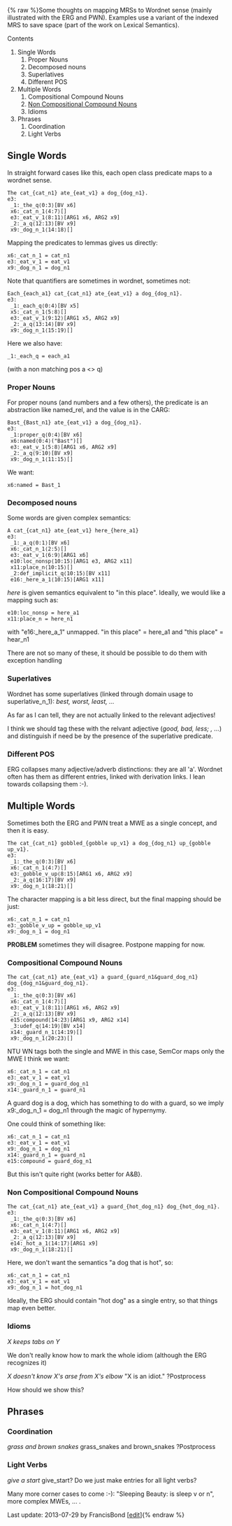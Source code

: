 {% raw %}Some thoughts on mapping MRSs to Wordnet sense (mainly illustrated with
the ERG and PWN). Examples use a variant of the indexed MRS to save
space (part of the work on Lexical Semantics).

Contents

1. Single Words
   1. Proper Nouns
   2. Decomposed nouns
   3. Superlatives
   4. Different POS
2. Multiple Words
   1. Compositional Compound Nouns
   2. [Non Compositional Compound
Nouns]()
   3. Idioms
3. Phrases
   1. Coordination
   2. Light Verbs

## Single Words

In straight forward cases like this, each open class predicate maps to a
wordnet sense.

    The cat_{cat_n1} ate_{eat_v1} a dog_{dog_n1}.
    e3:
     _1:_the_q⟨0:3⟩[BV x6]
     x6:_cat_n_1⟨4:7⟩[]
     e3:_eat_v_1⟨8:11⟩[ARG1 x6, ARG2 x9]
     _2:_a_q⟨12:13⟩[BV x9]
     x9:_dog_n_1⟨14:18⟩[]

Mapping the predicates to lemmas gives us directly:

    x6:_cat_n_1 = cat_n1
    e3:_eat_v_1 = eat_v1
    x9:_dog_n_1 = dog_n1

Note that quantifiers are sometimes in wordnet, sometimes not:

    Each_{each_a1} cat_{cat_n1} ate_{eat_v1} a dog_{dog_n1}.
    e3:
     _1:_each_q⟨0:4⟩[BV x5]
     x5:_cat_n_1⟨5:8⟩[]
     e3:_eat_v_1⟨9:12⟩[ARG1 x5, ARG2 x9]
     _2:_a_q⟨13:14⟩[BV x9]
     x9:_dog_n_1⟨15:19⟩[]

Here we also have:

    _1:_each_q = each_a1

(with a non matching pos a &lt;&gt; q)

### Proper Nouns

For proper nouns (and numbers and a few others), the predicate is an
abstraction like named\_rel, and the value is in the CARG:

    Bast_{Bast_n1} ate_{eat_v1} a dog_{dog_n1}.
    e3:
     _1:proper_q⟨0:4⟩[BV x6]
     x6:named⟨0:4⟩("Bast")[]
     e3:_eat_v_1⟨5:8⟩[ARG1 x6, ARG2 x9]
     _2:_a_q⟨9:10⟩[BV x9]
     x9:_dog_n_1⟨11:15⟩[]

We want:

    x6:named = Bast_1

### Decomposed nouns

Some words are given complex semantics:

    A cat_{cat_n1} ate_{eat_v1} here_{here_a1}
    e3:
     _1:_a_q⟨0:1⟩[BV x6]
     x6:_cat_n_1⟨2:5⟩[]
     e3:_eat_v_1⟨6:9⟩[ARG1 x6]
     e10:loc_nonsp⟨10:15⟩[ARG1 e3, ARG2 x11]
     x11:place_n⟨10:15⟩[]
     _2:def_implicit_q⟨10:15⟩[BV x11]
     e16:_here_a_1⟨10:15⟩[ARG1 x11]

*here* is given semantics equivalent to "in this place". Ideally, we
would like a mapping such as:

    e10:loc_nonsp = here_a1
    x11:place_n = here_n1

with "e16:\_here\_a\_1" unmapped. "in this place" = here\_a1 and "this
place" = hear\_n1

There are not so many of these, it should be possible to do them with
exception handling

### Superlatives

Wordnet has some superlatives (linked through domain usage to
superlative\_n\_1): *best, worst, least, ...*

As far as I can tell, they are not actually linked to the relevant
adjectives!

I think we should tag these with the relvant adjective (*good, bad,
less; , ...*) and distinguish if need be by the presence of the
superlative predicate.

### Different POS

ERG collapses many adjective/adverb distinctions: they are all 'a'.
Wordnet often has them as different entries, linked with derivation
links. I lean towards collapsing them :-).

## Multiple Words

Sometimes both the ERG and PWN treat a MWE as a single concept, and then
it is easy.

    The cat_{cat_n1} gobbled_{gobble up_v1} a dog_{dog_n1} up_{gobble up_v1}.
    e3:
     _1:_the_q⟨0:3⟩[BV x6]
     x6:_cat_n_1⟨4:7⟩[]
     e3:_gobble_v_up⟨8:15⟩[ARG1 x6, ARG2 x9]
     _2:_a_q⟨16:17⟩[BV x9]
     x9:_dog_n_1⟨18:21⟩[]

The character mapping is a bit less direct, but the final mapping should
be just:

    x6:_cat_n_1 = cat_n1
    e3:_gobble_v_up = gobble_up_v1
    x9:_dog_n_1 = dog_n1

**PROBLEM** sometimes they will disagree. Postpone mapping for now.

### Compositional Compound Nouns

    The cat_{cat_n1} ate_{eat_v1} a guard_{guard_n1&guard_dog_n1} dog_{dog_n1&guard_dog_n1}.
    e3:
     _1:_the_q⟨0:3⟩[BV x6]
     x6:_cat_n_1⟨4:7⟩[]
     e3:_eat_v_1⟨8:11⟩[ARG1 x6, ARG2 x9]
     _2:_a_q⟨12:13⟩[BV x9]
     e15:compound⟨14:23⟩[ARG1 x9, ARG2 x14]
     _3:udef_q⟨14:19⟩[BV x14]
     x14:_guard_n_1⟨14:19⟩[]
     x9:_dog_n_1⟨20:23⟩[]

NTU WN tags both the single and MWE in this case, SemCor maps
only the MWE I think we want:

    x6:_cat_n_1 = cat_n1
    e3:_eat_v_1 = eat_v1
    x9:_dog_n_1 = guard_dog_n1
    x14:_guard_n_1 = guard_n1

A guard dog is a dog, which has something to do with a guard, so we
imply x9:\_dog\_n\_1 = dog\_n1 through the magic of hypernymy.

One could think of something like:

    x6:_cat_n_1 = cat_n1
    e3:_eat_v_1 = eat_v1
    x9:_dog_n_1 = dog_n1
    x14:_guard_n_1 = guard_n1
    e15:compound = guard_dog_n1

But this isn't quite right (works better for A&B}.

### Non Compositional Compound Nouns

    The cat_{cat_n1} ate_{eat_v1} a guard_{hot_dog_n1} dog_{hot_dog_n1}.
    e3:
     _1:_the_q⟨0:3⟩[BV x6]
     x6:_cat_n_1⟨4:7⟩[]
     e3:_eat_v_1⟨8:11⟩[ARG1 x6, ARG2 x9]
     _2:_a_q⟨12:13⟩[BV x9]
     e14:_hot_a_1⟨14:17⟩[ARG1 x9]
     x9:_dog_n_1⟨18:21⟩[]

Here, we don't want the semantics "a dog that is hot", so:

    x6:_cat_n_1 = cat_n1
    e3:_eat_v_1 = eat_v1
    x9:_dog_n_1 = hot_dog_n1

Ideally, the ERG should contain "hot dog" as a single entry, so that
things map even better.

### Idioms

*X keeps tabs on Y*

We don't really know how to mark the whole idiom (although the ERG
recognizes it)

*X doesn't know X's arse from X's elbow* "X is an idiot." ?Postprocess

How should we show this?

## Phrases

### Coordination

*grass and brown snakes* grass\_snakes and brown\_snakes ?Postprocess

### Light Verbs

*give a start* give\_start? Do we just make entries for all light verbs?

Many more corner cases to come :-): "Sleeping Beauty: is sleep v or n",
more complex MWEs, ... .

Last update: 2013-07-29 by FrancisBond [[edit](https://github.com/delph-in/docs/wiki/LexsemMapping/_edit)]{% endraw %}